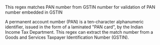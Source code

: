 This regex matches PAN number from GSTIN number for validation of PAN number embedded in GSTIN 

A permanent account number (PAN) is a ten-character alphanumeric identifier, issued in the form of a laminated "PAN card", by the Indian Income Tax Department. This regex can extract the match number from a Goods and Services Taxpayer Identification Number (GSTIN).
